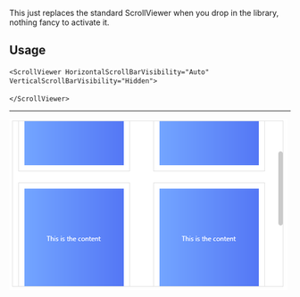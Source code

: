 This just replaces the standard ScrollViewer when you drop in the library, nothing fancy to activate it. 

## Usage
```
<ScrollViewer HorizontalScrollBarVisibility="Auto" VerticalScrollBarVisibility="Hidden">
 
</ScrollViewer>
```
***

![](https://github.com/HandyOrg/HandyOrgResource/blob/master/HandyControl/Resources/ScrollViewer.png)